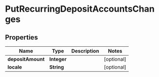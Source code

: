 

# PutRecurringDepositAccountsChanges


## Properties

| Name | Type | Description | Notes |
|------------ | ------------- | ------------- | -------------|
|**depositAmount** | **Integer** |  |  [optional] |
|**locale** | **String** |  |  [optional] |



